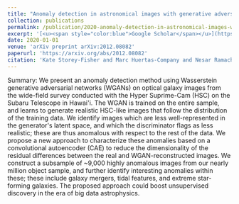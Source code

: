 ```yaml
---
title: "Anomaly detection in astronomical images with generative adversarial networks"
collection: publications
permalink: /publication/2020-anomaly-detection-in-astronomical-images-with-gene
excerpt: '[<u><span style="color:blue">Google Scholar</span></u>](https://scholar.google.com/scholar?q=Anomaly+detection+in+astronomical+images+with+generative+adversarial+networks)'
date: 2020-01-01
venue: 'arXiv preprint arXiv:2012.08082'
paperurl: 'https://arxiv.org/abs/2012.08082'
citation: 'Kate Storey-Fisher and Marc Huertas-Company and Nesar Ramachandra and Francois Lanusse and Alexie Leauthaud and Yifei Luo and Song Huang (2020). "Anomaly detection in astronomical images with generative adversarial networks". arXiv preprint arXiv:2012.08082.'
---
```


Summary: We present an anomaly detection method using Wasserstein generative adversarial networks (WGANs) on optical galaxy images from the wide-field survey conducted with the Hyper Suprime-Cam (HSC) on the Subaru Telescope in Hawai'i. The WGAN is trained on the entire sample, and learns to generate realistic HSC-like images that follow the distribution of the training data. We identify images which are less well-represented in the generator's latent space, and which the discriminator flags as less realistic; these are thus anomalous with respect to the rest of the data. We propose a new approach to characterize these anomalies based on a convolutional autoencoder (CAE) to reduce the dimensionality of the residual differences between the real and WGAN-reconstructed images. We construct a subsample of ~9,000 highly anomalous images from our nearly million object sample, and further identify interesting anomalies within these; these include galaxy mergers, tidal features, and extreme star-forming galaxies. The proposed approach could boost unsupervised discovery in the era of big data astrophysics.

